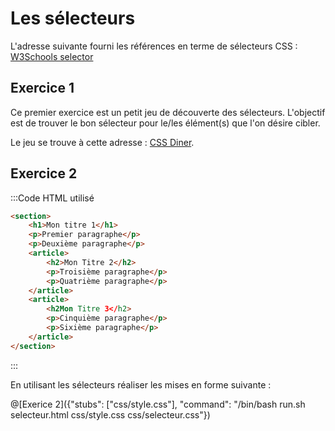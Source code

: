 # Les sélecteurs

L'adresse suivante fourni les références en terme de sélecteurs CSS : [W3Schools selector](https://www.w3schools.com/cssref/css_selectors.asp)

## Exercice 1

Ce premier exercice est un petit jeu de découverte des sélecteurs. L'objectif est de trouver le bon sélecteur pour le/les élément(s) que l'on désire cibler.

Le jeu se trouve à cette adresse : [CSS Diner](https://flukeout.github.io/).

## Exercice 2

:::Code HTML utilisé
```html
<section>
	<h1>Mon titre 1</h1>
	<p>Premier paragraphe</p>
	<p>Deuxième paragraphe</p>	
	<article>
		<h2>Mon Titre 2</h2>
		<p>Troisième paragraphe</p>
		<p>Quatrième paragraphe</p>
	</article>
	<article>
		<h2Mon Titre 3</h2>
		<p>Cinquième paragraphe</p>
		<p>Sixième paragraphe</p>
	</article>
</section>
```
:::

En utilisant les sélecteurs réaliser les mises en forme suivante :


@[Exerice 2]({"stubs": ["css/style.css"], "command": "/bin/bash run.sh selecteur.html css/style.css css/selecteur.css"})

